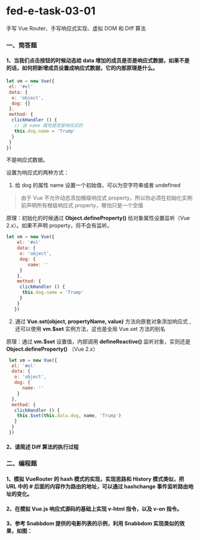 # fed-e-task-03-01

手写 Vue Router、手写响应式实现、虚拟 DOM 和 Diff 算法

### 一、简答题

#### 1、当我们点击按钮的时候动态给 data 增加的成员是否是响应式数据，如果不是的话，如何把新增成员设置成响应式数据，它的内部原理是什么。

```javascript
let vm = new Vue({
 el: '#el'
 data: {
  o: 'object',
  dog: {}
 },
 method: {
  clickHandler () {
   // 该 name 属性是否是响应式的
   this.dog.name = 'Trump'
  }
 }
})
```

不是响应式数据。

设置为响应式的两种方式：

1. 给 dog 的属性 name 设置一个初始值，可以为空字符串或者 undefined

> 由于 Vue 不允许动态添加根级响应式 property，所以你必须在初始化实例前声明所有根级响应式 property，哪怕只是一个空值

原理：初始化的时候通过 **Object.defineProperty()** 给对象属性设置监听（Vue 2.x）。如果不声明 property，将不会有监听。

```javascript
let vm = new Vue({
    el: '#el'
    data: {
     o: 'object',
     dog: {
        name: ''
     }
    },
    method: {
     clickHandler () {
      this.dog.name = 'Trump'
     }
    }
   })
```

2. 通过 **Vue.set(object, propertyName, value)** 方法向嵌套对象添加响应式 , 还可以使用 **vm.\$set** 实例方法，这也是全局 Vue.set 方法的别名

原理：通过 **vm.\$set** 设置值，内部调用 **defineReactive()** 监听对象，实则还是 **Object.defineProperty()** （Vue 2.x）

```javascript
 let vm = new Vue({
  el: '#el'
  data: {
   o: 'object',
   dog: {
      name: ''
    }
  },
  method: {
   clickHandler () {
    this.$set(this.data.dog, name, 'Trump')
   }
  }
 })
```

#### 2、请简述 Diff 算法的执行过程

### 二、编程题

#### 1、模拟 VueRouter 的 hash 模式的实现，实现思路和 History 模式类似，把 URL 中的 # 后面的内容作为路由的地址，可以通过 hashchange 事件监听路由地址的变化。

#### 2、在模拟 Vue.js 响应式源码的基础上实现 v-html 指令，以及 v-on 指令。

#### 3、参考 Snabbdom 提供的电影列表的示例，利用 Snabbdom 实现类似的效果，如图：
